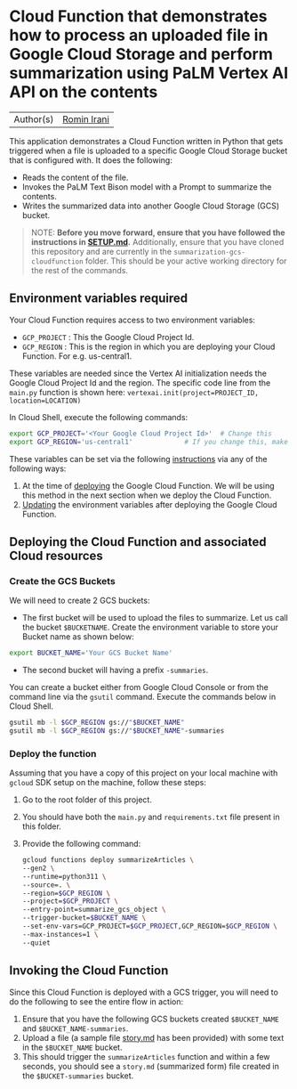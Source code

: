 # Cloud Function that demonstrates how to process an uploaded file in Google Cloud Storage and perform summarization using PaLM Vertex AI API on the contents

|           |                                              |
| --------- | -------------------------------------------- |
| Author(s) | [Romin Irani](https://github.com/rominirani) |

This application demonstrates a Cloud Function written in Python that gets triggered when a file is uploaded to a specific Google Cloud Storage bucket that is configured with. It does the following:

- Reads the content of the file.
- Invokes the PaLM Text Bison model with a Prompt to summarize the contents.
- Writes the summarized data into another Google Cloud Storage (GCS) bucket.

> NOTE: **Before you move forward, ensure that you have followed the instructions in [SETUP.md](../SETUP.md).**
> Additionally, ensure that you have cloned this repository and are currently in the `summarization-gcs-cloudfunction` folder. This should be your active working directory for the rest of the commands.

## Environment variables required

Your Cloud Function requires access to two environment variables:

- `GCP_PROJECT` : This the Google Cloud Project Id.
- `GCP_REGION` : This is the region in which you are deploying your Cloud Function. For e.g. us-central1.

These variables are needed since the Vertex AI initialization needs the Google Cloud Project Id and the region. The specific code line from the `main.py` function is shown here:
`vertexai.init(project=PROJECT_ID, location=LOCATION)`

In Cloud Shell, execute the following commands:

```bash
export GCP_PROJECT='<Your Google Cloud Project Id>'  # Change this
export GCP_REGION='us-central1'             # If you change this, make sure region is supported by Model Garden. When in doubt, keep this.
```

These variables can be set via the following [instructions](https://cloud.google.com/functions/docs/configuring/env-var) via any of the following ways:

1. At the time of [deploying](https://cloud.google.com/functions/docs/configuring/env-var#setting_runtime_environment_variables) the Google Cloud Function. We will be using this method in the next section when we deploy the Cloud Function.
2. [Updating](https://cloud.google.com/functions/docs/configuring/env-var#updating_runtime_environment_variables) the environment variables after deploying the Google Cloud Function.

## Deploying the Cloud Function and associated Cloud resources

### Create the GCS Buckets

We will need to create 2 GCS buckets:

- The first bucket will be used to upload the files to summarize. Let us call the bucket `$BUCKETNAME`. Create the environment variable to store your Bucket name as shown below:

```bash
export BUCKET_NAME='Your GCS Bucket Name'
```

- The second bucket will having a prefix `-summaries`.

You can create a bucket either from Google Cloud Console or from the command line via the `gsutil` command. Execute the commands below in Cloud Shell.

```bash
gsutil mb -l $GCP_REGION gs://"$BUCKET_NAME"
gsutil mb -l $GCP_REGION gs://"$BUCKET_NAME"-summaries
```

### Deploy the function

Assuming that you have a copy of this project on your local machine with `gcloud` SDK setup on the machine, follow these steps:

1. Go to the root folder of this project.
2. You should have both the `main.py` and `requirements.txt` file present in this folder.
3. Provide the following command:

   ```bash
   gcloud functions deploy summarizeArticles \
   --gen2 \
   --runtime=python311 \
   --source=. \
   --region=$GCP_REGION \
   --project=$GCP_PROJECT \
   --entry-point=summarize_gcs_object \
   --trigger-bucket=$BUCKET_NAME \
   --set-env-vars=GCP_PROJECT=$GCP_PROJECT,GCP_REGION=$GCP_REGION \
   --max-instances=1 \
   --quiet
   ```

## Invoking the Cloud Function

Since this Cloud Function is deployed with a GCS trigger, you will need to do the following to see the entire flow in action:

1. Ensure that you have the following GCS buckets created `$BUCKET_NAME` and `$BUCKET_NAME-summaries`.
2. Upload a file (a sample file [story.md](story.md) has been provided) with some text in the `$BUCKET_NAME` bucket.
3. This should trigger the `summarizeArticles` function and within a few seconds, you should see a `story.md` (summarized form) file created in the `$BUCKET-summaries` bucket.
